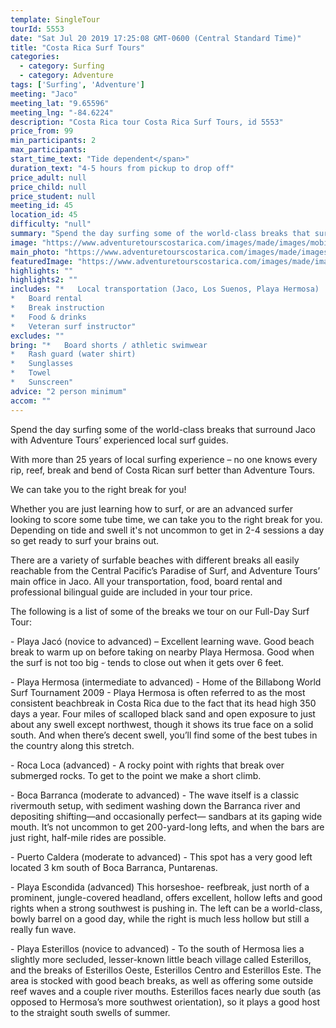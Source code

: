 ```yaml
---
template: SingleTour
tourId: 5553
date: "Sat Jul 20 2019 17:25:08 GMT-0600 (Central Standard Time)"
title: "Costa Rica Surf Tours"
categories: 
  - category: Surfing
  - category: Adventure
tags: ['Surfing', 'Adventure']
meeting: "Jaco"
meeting_lat: "9.65596"
meeting_lng: "-84.6224"
description: "Costa Rica tour Costa Rica Surf Tours, id 5553"
price_from: 99
min_participants: 2
max_participants: 
start_time_text: "Tide dependent</span>"
duration_text: "4-5 hours from pickup to drop off"
price_adult: null
price_child: null
price_student: null
meeting_id: 45
location_id: 45
difficulty: "null"
summary: "Spend the day surfing some of the world-class breaks that surround jaco with Adventure Tours’ experienced local surf guides…"
image: "https://www.adventuretourscostarica.com/images/made/images/mobile/jaco-surf--m_320_250_c1.jpg"
main_photo: "https://www.adventuretourscostarica.com/images/made/images/mobile/jaco-surf--m_320_250_c1.jpg"
featuredImage: "https://www.adventuretourscostarica.com/images/made/images/mobile/jaco-surf--m_320_250_c1.jpg"
highlights: ""
highlights2: ""
includes: "*   Local transportation (Jaco, Los Suenos, Playa Hermosa)
*   Board rental
*   Break instruction
*   Food & drinks
*   Veteran surf instructor"
excludes: ""
bring: "*   Board shorts / athletic swimwear
*   Rash guard (water shirt)
*   Sunglasses
*   Towel
*   Sunscreen"
advice: "2 person minimum"
accom: ""
---
```

Spend the day surfing some of the world-class breaks that surround Jaco with Adventure Tours’ experienced local surf guides.

With more than 25 years of local surfing experience – no one knows every rip, reef, break and bend of Costa Rican surf better than Adventure Tours.

We can take you to the right break for you!

Whether you are just learning how to surf, or are an advanced surfer looking to score some tube time, we can take you to the right break for you. Depending on tide and swell it's not uncommon to get in 2-4 sessions a day so get ready to surf your brains out.

There are a variety of surfable beaches with different breaks all easily reachable from the Central Pacific’s Paradise of Surf, and Adventure Tours’ main office in Jaco. All your transportation, food, board rental and professional bilingual guide are included in your tour price.

The following is a list of some of the breaks we tour on our Full-Day Surf Tour:

\- Playa Jacó (novice to advanced) – Excellent learning wave. Good beach break to warm up on before taking on nearby Playa Hermosa. Good when the surf is not too big - tends to close out when it gets over 6 feet.

\- Playa Hermosa (intermediate to advanced) - Home of the Billabong World Surf Tournament 2009 - Playa Hermosa is often referred to as the most consistent beachbreak in Costa Rica due to the fact that its head high 350 days a year. Four miles of scalloped black sand and open exposure to just about any swell except northwest, though it shows its true face on a solid south. And when there’s decent swell, you’ll find some of the best tubes in the country along this stretch.

\- Roca Loca (advanced) - A rocky point with rights that break over submerged rocks. To get to the point we make a short climb.

\- Boca Barranca (moderate to advanced) - The wave itself is a classic rivermouth setup, with sediment washing down the Barranca river and depositing shifting—and occasionally perfect— sandbars at its gaping wide mouth. It’s not uncommon to get 200-yard-long lefts, and when the bars are just right, half-mile rides are possible.

\- Puerto Caldera (moderate to advanced) - This spot has a very good left located 3 km south of Boca Barranca, Puntarenas.

\- Playa Escondida (advanced) This horseshoe- reefbreak, just north of a prominent, jungle-covered headland, offers excellent, hollow lefts and good rights when a strong southwest is pushing in. The left can be a world-class, bowly barrel on a good day, while the right is much less hollow but still a really fun wave.

\- Playa Esterillos (novice to advanced) - To the south of Hermosa lies a slightly more secluded, lesser-known little beach village called Esterillos, and the breaks of Esterillos Oeste, Esterillos Centro and Esterillos Este. The area is stocked with good beach breaks, as well as offering some outside reef waves and a couple river mouths. Esterillos faces nearly due south (as opposed to Hermosa’s more southwest orientation), so it plays a good host to the straight south swells of summer.